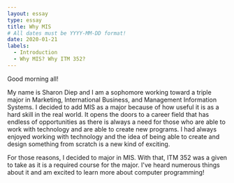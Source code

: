 ```yaml
---
layout: essay
type: essay
title: Why MIS
# All dates must be YYYY-MM-DD format!
date: 2020-01-21
labels:
  - Introduction
  - Why MIS? Why ITM 352?
---
```


Good morning all! 

My name is Sharon Diep and I am a sophomore working toward a triple major in Marketing, International Business, and Management Information Systems. I decided to add MIS as a major because of how useful it is as a hard skill in the real world. It opens the doors to a career field that has endless of opportunities as there is always a need for those who are able to work with technology and are able to create new programs. I had always enjoyed working with technology and the idea of being able to create and design something from scratch is a new kind of exciting. 

For those reasons, I decided to major in MIS. With that, ITM 352 was a given to take as it is a required course for the major. I've heard numerous things about it and am excited to learn more about computer programming! 

